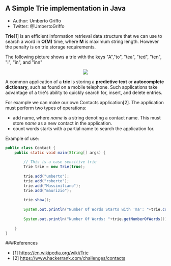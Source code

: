 ## A Simple Trie implementation in Java
* Author: Umberto Griffo
* Twitter: @UmbertoGriffo

**Trie**[1] is an efficient information retrieval data structure that we can use to search a word in **O(M)** time, where **M** is maximum string length. However the penalty is on trie storage requirements.

The following picture shows a trie with the keys "A","to", "tea", "ted", "ten", "i", "in", and "inn"
<p align="center">
  <img src="https://github.com/umbertogriffo/Trie/blob/master/250px-Trie_example.svg.png"/>
</p>

A common application of a **trie** is storing a **predictive text** or **autocomplete dictionary**, such as found on a mobile telephone. Such applications take advantage of a trie's ability to quickly search for, insert, and delete entries.

For example we can make our own Contacts application[2]. 
The application must perform two types of operations:

- add name, where *name* is a string denoting a contact name. This must store *name* as a new contact in the application.
- count words starts with a partial name to search the application for.

Example of use:
``` java
public class Contact {
	public static void main(String[] args) {
		
	    // This is a case sensitive trie
	    Trie trie = new Trie(true);
	    
		trie.add("umberto");
		trie.add("roberto");
		trie.add("Massimiliano");
		trie.add("maurizio");
		
		trie.show();
		
		System.out.println("Number Of Words Starts with 'ma': "+trie.countWordStartsWith("ma"));
		
		System.out.println("Number Of Words: "+trie.getNumberOfWords());
		
	}
}
``` 
###References
- [1] https://en.wikipedia.org/wiki/Trie
- [2] https://www.hackerrank.com/challenges/contacts
